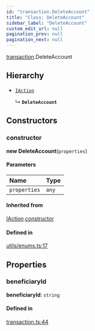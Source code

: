 ```yaml
---
id: "transaction.DeleteAccount"
title: "Class: DeleteAccount"
sidebar_label: "DeleteAccount"
custom_edit_url: null
pagination_prev: null
pagination_next: null
---
```


[transaction](../modules/transaction.md).DeleteAccount

## Hierarchy

- [`IAction`](transaction.IAction.md)

  ↳ **`DeleteAccount`**

## Constructors

### constructor

**new DeleteAccount**(`properties`)

#### Parameters

| Name | Type |
| :------ | :------ |
| `properties` | `any` |

#### Inherited from

[IAction](transaction.IAction.md).[constructor](transaction.IAction.md#constructor)

#### Defined in

[utils/enums.ts:17](https://github.com/maxhr/near--near-api-js/blob/57fed346/packages/near-api-js/src/utils/enums.ts#L17)

## Properties

### beneficiaryId

 **beneficiaryId**: `string`

#### Defined in

[transaction.ts:44](https://github.com/maxhr/near--near-api-js/blob/57fed346/packages/near-api-js/src/transaction.ts#L44)
